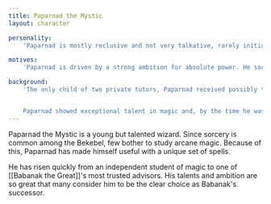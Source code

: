 ```yaml
---
title: Paparnad the Mystic
layout: character

personality:
    'Paparnad is mostly reclusive and not very talkative, rarely initiating any social interactions. He spends most of his time in his study or workshop, developing new magic largely in secret. When he does work with other people, he speaks dryly and without humour. He has a tendency to ignore what people are saying and to leave conversations abruptly.'

motives:
    'Paparnad is driven by a strong ambition for absolute power. He socializes very little and doesn''t believe in the greater good, acknowledging the clan''s needs only when it suits his agenda. Even as Babanak''s likely successor to rule the clan, Paparnad is unsatisfied with his position. He hopes to find magical powers great enough to set him apart from any sorcerer, druid, or seer on Oro-oro-ponoro-poron. Knowing that publicizing his true desires could jeopardize his status in the clan, Paparnad keeps his hunt for power secret from even his closest friends, and especially from Babanak and Elned.'

background:
    'The only child of two private tutors, Paparnad received possibly the best early education available in [[Bekebel Citadel:Bekebel]]. His parents ensured that he had the resources to pursue his interests from a very young age, enabling him to explore niche subjects. In particular, his parents'' professions enabled them to borrow or purchase rare books of arcane magic for Paparnad to study. He consumed them eagerly and spent hours every day practicing magic spells.


    Paparnad showed exceptional talent in magic and, by the time he was 20 years old, his abilities surpassed the teachings of the books available to him in the citadel. He purchased a workshop and began developing new arcane spells and techniques, quickly gaining the attention of other sorcerers and artificers. Now, five years later, he works with some of the best in Bekebel, including [[Babanak the Great]] and [[Elned the Wise]], and has taken two students.'
---
```


Paparnad the Mystic is a young but talented wizard. Since sorcery is common among the Bekebel, few bother to study arcane magic. Because of this, Paparnad has made himself useful with a unique set of spells.

He has risen quickly from an independent student of magic to one of [[Babanak the Great]]'s most trusted advisors. His talents and ambition are so great that many consider him to be the clear choice as Babanak's successor.
